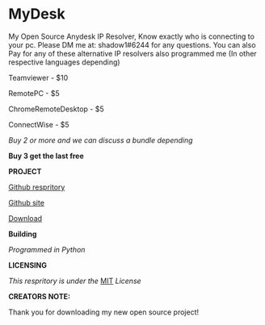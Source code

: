 # MyDesk
My Open Source Anydesk IP Resolver, Know exactly who is connecting to your pc. Please DM me at: shadow1#6244 for any questions.
You can also Pay for any of these alternative IP resolvers also programmed me (In other respective languages depending)

Teamviewer - $10

RemotePC - $5

ChromeRemoteDesktop - $5

ConnectWise - $5

*Buy 2 or more and we can discuss a bundle depending*

**Buy 3 get the last free**


**PROJECT**

[Github respritory](https://github.com/shadow1Python/MyDesk)

[Github site](https://shadow1python.github.io/MyDesk/)

[Download](https://github.com/shadow1Python/MyDesk/releases/tag/v2.0)


**Building** 

*Programmed in Python*

**LICENSING** 

*This respritory is under the* [MIT](https://github.com/shadow1Python/MyDesk/blob/main/LICENSE) *License*

**CREATORS NOTE:**

Thank you for downloading my new open source project!
